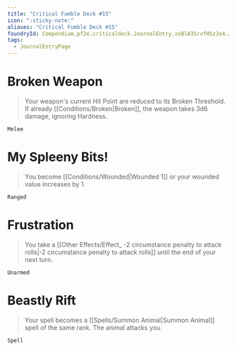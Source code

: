 ```yaml
---
title: "Critical Fumble Deck #15"
icon: ":sticky-note:"
aliases: "Critical Fumble Deck #15"
foundryId: Compendium.pf2e.criticaldeck.JournalEntry.xsBlA35rvfHSzJe4.JournalEntryPage.1twrhbUvK9iTGLkw
tags:
  - JournalEntryPage
---
```

# Broken Weapon

> Your weapon's current Hit Point are reduced to its Broken Threshold. If already [[Conditions/Broken|Broken]], the weapon takes 3d6 damage, ignoring Hardness.

`Melee`

# My Spleeny Bits!

> You become [[Conditions/Wounded|Wounded 1]] or your wounded value increases by 1.

`Ranged`

# Frustration

> You take a [[Other Effects/Effect_ -2 circumstance penalty to attack rolls|-2 circumstance penalty to attack rolls]] until the end of your next turn.

`Unarmed`

# Beastly Rift

> Your spell becomes a [[Spells/Summon Animal|Summon Animal]] spell of the same rank. The animal attacks you.

`Spell`
